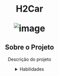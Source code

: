 <h1 align="center"> H2Car

![image](https://github.com/EduardoL28/Projetoh2car/assets/146947071/1b545d23-1334-4fa1-ab48-71fcb08e64ba)

</h1>

<div align="center">

## Sobre o Projeto

<p> Descrição do projeto</p>

<details>

<summary> Habilidades </summary>

-
-
-
-
  
</details>

